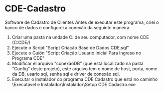 # CDE-Cadastro
Software de Cadastro de Clientes
Antes de executar este programa, criei o banco de dados e configurei a conexão da seguinte maneira:
1. Criar uma pasta na undade C: de seu computador, com nome CDE  (C:CDE/)
2. Ejecute o Script "Script Criação Base de Dados CDE.sql"
3. Ejecute o Guión "Script Criação Usuario Inicial Para Ingreso no Programa CDE"
4. Modificar el arquivo "conexãoDB" (que está localizado na pasta "Config" deste projeto), este arquivo
    tem o nome de  host, porta, nome da DB, usario sql, senha sql e driver de conexão sql.
5. Executar o Instalador do programa CDE Cadastro que está no caminho \Executavel e Instalador\Instalador\Setup CDE Cadastro.exe
